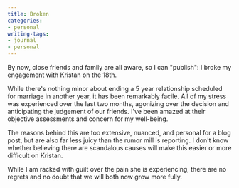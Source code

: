 ```yaml
---
title: Broken
categories:
- personal
writing-tags:
- journal
- personal
---
```


By now, close friends and family are all aware, so I can "publish": I broke my engagement with Kristan on the 18th.

While there's nothing minor about ending a 5 year relationship scheduled for marriage in another year, it has been remarkably facile.  All of my stress was experienced over the last two months, agonizing over the decision and anticipating the judgement of our friends.  I've been amazed at their objective assessments and concern for my well-being.

The reasons behind this are too extensive, nuanced, and personal for a blog post, but are also far less juicy than the rumor mill is reporting.  I don't know whether believing there are scandalous causes will make this easier or more difficult on Kristan.

While I am racked with guilt over the pain she is experiencing, there are no regrets and no doubt that we will both now grow more fully.
